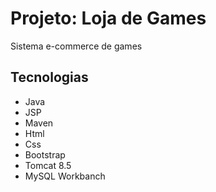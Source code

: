 
# Projeto: Loja de Games

Sistema e-commerce de games

## Tecnologias
- Java
- JSP
- Maven
- Html
- Css
- Bootstrap
- Tomcat 8.5
- MySQL Workbanch
